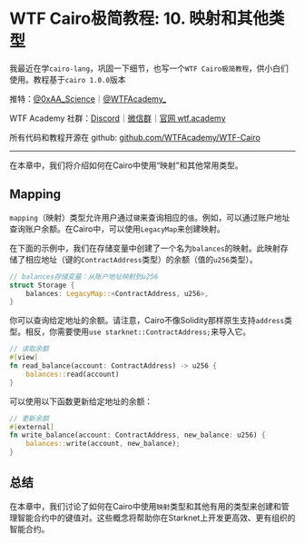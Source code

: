 # WTF Cairo极简教程: 10. 映射和其他类型

我最近在学`cairo-lang`，巩固一下细节，也写一个`WTF Cairo极简教程`，供小白们使用。教程基于`cairo 1.0.0`版本

推特：[@0xAA_Science](https://twitter.com/0xAA_Science)｜[@WTFAcademy_](https://twitter.com/WTFAcademy_)

WTF Academy 社群：[Discord](https://discord.wtf.academy)｜[微信群](https://docs.google.com/forms/d/e/1FAIpQLSe4KGT8Sh6sJ7hedQRuIYirOoZK_85miz3dw7vA1-YjodgJ-A/viewform?usp=sf_link)｜[官网 wtf.academy](https://wtf.academy)

所有代码和教程开源在 github: [github.com/WTFAcademy/WTF-Cairo](https://github.com/WTFAcademy/WTF-Cairo)

---

在本章中，我们将介绍如何在Cairo中使用“映射”和其他常用类型。

## Mapping

`mapping`（映射）类型允许用户通过`键`来查询相应的`值`。例如，可以通过账户地址查询账户余额。在Cairo中，可以使用`LegacyMap`来创建映射。

在下面的示例中，我们在存储变量中创建了一个名为`balances`的映射。此映射存储了相应地址（键的`ContractAddress`类型）的余额（值的`u256`类型）。

```rust
// balances存储变量：从账户地址映射到u256
struct Storage {
    balances: LegacyMap::<ContractAddress, u256>,
}
```

你可以查询给定地址的余额。请注意，Cairo不像Solidity那样原生支持`address`类型。相反，你需要使用`use starknet::ContractAddress;`来导入它。

```rust
// 读取余额
#[view]
fn read_balance(account: ContractAddress) -> u256 {
    balances::read(account)
}
```

可以使用以下函数更新给定地址的余额：

```rust
// 更新余额
#[external]
fn write_balance(account: ContractAddress, new_balance: u256) {
    balances::write(account, new_balance);
}
```

## 总结

在本章中，我们讨论了如何在Cairo中使用`映射`类型和其他有用的类型来创建和管理智能合约中的键值对。这些概念将帮助你在Starknet上开发更高效、更有组织的智能合约。